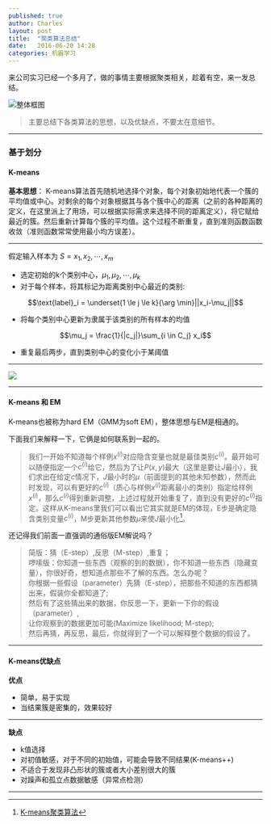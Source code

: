 ```yaml
---
published: true
author: Charles
layout: post
title:  "聚类算法总结"
date:   2016-06-20 14:28
categories: 机器学习
---
```


来公司实习已经一个多月了，做的事情主要根据聚类相关，趁着有空，来一发总结。

![整体框图][5]

> 主要总结下各类算法的思想，以及优缺点，不要太在意细节。

---

### 基于划分

#### K-means

**基本思想**： K-means算法首先随机地选择个对象，每个对象初始地代表一个簇的平均值或中心。对剩余的每个对象根据其与各个簇中心的距离（之前的各种距离的定义，在这里派上了用场，可以根据实际需求来选择不同的距离定义），将它赋给最近的簇。然后重新计算每个簇的平均值。这个过程不断重复，直到准则函数函数收敛（准则函数常常使用最小均方误差）。

---

假定输入样本为 $S = x_1,x_2,\cdots,x_m$

- 选定初始的k个类别中心，$\mu_1,\mu_2,\cdots,\mu_k$
- 对于每个样本，将其标记为距离类别中心最近的类别:

$$\text{label}_i = \underset{1 \le j \le k}{\arg \min}||x_i-\mu_j||$$

- 将每个类别中心更新为隶属于该类别的所有样本的均值

$$\mu_j = \frac{1}{|c_j|}\sum_{i \in C_j} x_i$$

- 重复最后两步，直到类别中心的变化小于某阈值

---

![][1]

---

#### K-means 和 EM

K-means也被称为hard EM（GMM为soft EM），整体思想与EM是相通的。

下面我们来解释一下，它俩是如何联系到一起的。

> 我们一开始不知道每个样例$x^{(i)}$对应隐含变量也就是最佳类别$c^{(i)}$。最开始可以随便指定一个$c^{(i)}$给它，然后为了让$P(x,y)$最大（这里是要让$J$最小），我们求出在给定$c$情况下，$J$最小时的$\mu$（前面提到的其他未知参数），然而此时发现，可以有更好的$c^{(i)}$（质心与样例$x^{(i)}$距离最小的类别）指定给样例$x^{(i)}$，那么$c^{(i)}$得到重新调整，上述过程就开始重复了，直到没有更好的$c^{(i)}$指定。这样从K-means里我们可以看出它其实就是EM的体现，E步是确定隐含类别变量$c^{(i)}$，M步更新其他参数$\mu$来使$J$最小化[^3]。

还记得我们前面一直强调的通俗版EM解说吗？

> 简版：猜（E-step）,反思（M-step）,重复；   
啰嗦版：你知道一些东西（观察的到的数据），你不知道一些东西（隐藏变量），你很好奇，想知道点那些不了解的东西。怎么办呢？     
你根据一些假设（parameter）先猜（E-step），把那些不知道的东西都猜出来，假装你全都知道了;      
然后有了这些猜出来的数据，你反思一下，更新一下你的假设（parameter）,   
让你观察到的数据更加可能(Maximize likelihood; M-step);    
然后再猜，再反思，最后，你就得到了一个可以解释整个数据的假设了。    

---

#### K-means优缺点

**优点**

- 简单，易于实现
- 当结果簇是密集的，效果较好

---

**缺点**

- k值选择
- 对初值敏感，对于不同的初始值，可能会导致不同结果(K-means++)
- 不适合于发现非凸形状的簇或者大小差别很大的簇
- 对躁声和孤立点数据敏感（异常点检测）

---

[1]:http://7xjbdi.com1.z0.glb.clouddn.com/kmeans_2.png
[2]:http://7xjbdi.com1.z0.glb.clouddn.com/hierarchical-clustering-agnes-diana.png
[3]:http://7xjbdi.com1.z0.glb.clouddn.com/2000px-DBSCAN-Illustration.svg.png
[4]:http://7xjbdi.com1.z0.glb.clouddn.com/delta_density_peak.png
[5]:http://7xjbdi.com1.z0.glb.clouddn.com/%E8%81%9A%E7%B1%BB%E7%AE%97%E6%B3%95.png

[^1]: [聚类方法](https://www.zybuluo.com/frank-shaw/note/117235)
[^2]: [聚类算法初探（五）DBSCAN](http://blog.csdn.net/itplus/article/details/10088625)
[^3]: [K-means聚类算法](http://www.cnblogs.com/jerrylead/archive/2011/04/06/2006910.html)

